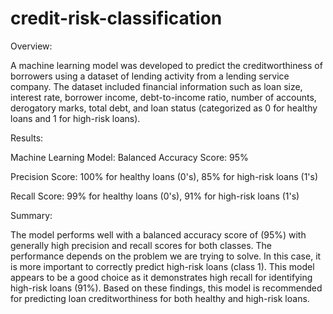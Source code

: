 # credit-risk-classification

Overview:

A machine learning model was developed to predict the creditworthiness of borrowers using a dataset of lending activity from a lending service company. The dataset included financial information such as loan size, interest rate, borrower income, debt-to-income ratio, number of accounts, derogatory marks, total debt, and loan status (categorized as 0 for healthy loans and 1 for high-risk loans).

Results:

Machine Learning Model:
Balanced Accuracy Score: 95%

Precision Score: 100% for healthy loans (0's), 
                 85% for high-risk loans (1's)
                 
Recall Score: 99% for healthy loans (0's), 
              91% for high-risk loans (1's)

Summary:

The model performs well with a balanced accuracy score of (95%) with generally high precision and recall scores for both classes. The performance depends on the problem we are trying to solve. In this case, it is more important to correctly predict high-risk loans (class 1). This model appears to be a good choice as it demonstrates high recall for identifying high-risk loans (91%).
Based on these findings, this model is recommended for predicting loan creditworthiness for both healthy and high-risk loans.





